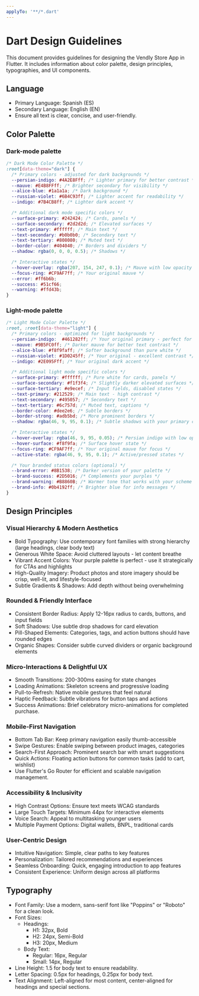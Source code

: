 ```yaml
---
applyTo: '**/*.dart'
---
```

# Dart Design Guidelines
This document provides guidelines for designing the Vendly Store App in Flutter.
It includes information about color palette, design principles, typographies, and UI components.

## Language
- Primary Language: Spanish (ES)
- Secondary Language: English (EN)
- Ensure all text is clear, concise, and user-friendly.

## Color Palette

### Dark-mode palette

```css
/* Dark Mode Color Palette */
:root[data-theme="dark"] {
  /* Primary colors - adjusted for dark backgrounds */
  --persian-indigo: #4A2E8Fff; /* Lighter primary for better contrast */
  --mauve: #E4B8FFff; /* Brighter secondary for visibility */
  --alice-blue: #1a1a1a; /* Dark background */
  --russian-violet: #6B4C93ff; /* Lighter accent for readability */
  --indigo: #7B4CB8ff; /* Lighter dark accent */

  /* Additional dark mode specific colors */
  --surface-primary: #242424; /* Cards, panels */
  --surface-secondary: #2d2d2d; /* Elevated surfaces */
  --text-primary: #ffffff; /* Main text */
  --text-secondary: #b0b0b0; /* Secondary text */
  --text-tertiary: #808080; /* Muted text */
  --border-color: #404040; /* Borders and dividers */
  --shadow: rgba(0, 0, 0, 0.5); /* Shadows */

  /* Interactive states */
  --hover-overlay: rgba(207, 154, 247, 0.1); /* Mauve with low opacity */
  --focus-ring: #CF9AF7ff; /* Your original mauve */
  --error: #ff6b6b;
  --success: #51cf66;
  --warning: #ffd43b;
}
```

### Light-mode palette

```css
/* Light Mode Color Palette */
:root, :root[data-theme="light"] {
  /* Primary colors - optimized for light backgrounds */
  --persian-indigo:  #461282ff; /* Your original primary - perfect for light mode */
  --mauve: #9B5FC0ff; /* Darker mauve for better text contrast */
  --alice-blue: #f8f9faff; /* Softer background than pure white */
  --russian-violet: #1D0245ff; /* Your original - excellent contrast */
  --indigo: #2E095Fff; /* Your original dark accent */

  /* Additional light mode specific colors */
  --surface-primary: #ffffff; /* Pure white for cards, panels */
  --surface-secondary: #f1f3f4; /* Slightly darker elevated surfaces */
  --surface-tertiary: #e9ecef; /* Input fields, disabled states */
  --text-primary: #212529; /* Main text - high contrast */
  --text-secondary: #495057; /* Secondary text */
  --text-tertiary: #6c757d; /* Muted text, captions */
  --border-color: #dee2e6; /* Subtle borders */
  --border-strong: #adb5bd; /* More prominent borders */
  --shadow: rgba(46, 9, 95, 0.1); /* Subtle shadows with your primary color */

  /* Interactive states */
  --hover-overlay: rgba(46, 9, 95, 0.05); /* Persian indigo with low opacity */
  --hover-surface: #f8f9fa; /* Surface hover state */
  --focus-ring: #CF9AF7ff; /* Your original mauve for focus */
  --active-state: rgba(46, 9, 95, 0.1); /* Active/pressed states */

  /* Your branded status colors (optional) */
  --brand-error: #8B1538; /* Darker version of your palette */
  --brand-success: #2D5016; /* Complements your purples */
  --brand-warning: #B8860B; /* Warmer tone that works with your scheme */
  --brand-info: #0b4192ff; /* Brighter blue for info messages */
}
```

## Design Principles

### Visual Hierarchy & Modern Aesthetics
- Bold Typography: Use contemporary font families with strong hierarchy (large headings, clear body text)
- Generous White Space: Avoid cluttered layouts - let content breathe
- Vibrant Accent Colors: Your purple palette is perfect - use it strategically for CTAs and highlights
- High-Quality Imagery: Product photos and store imagery should be crisp, well-lit, and lifestyle-focused
- Subtle Gradients & Shadows: Add depth without being overwhelming

### Rounded & Friendly Interface
- Consistent Border Radius: Apply 12-16px radius to cards, buttons, and input fields
- Soft Shadows: Use subtle drop shadows for card elevation
- Pill-Shaped Elements: Categories, tags, and action buttons should have rounded edges
- Organic Shapes: Consider subtle curved dividers or organic background elements

### Micro-Interactions & Delightful UX
- Smooth Transitions: 200-300ms easing for state changes
- Loading Animations: Skeleton screens and progressive loading
- Pull-to-Refresh: Native mobile gestures that feel natural
- Haptic Feedback: Subtle vibrations for button taps and actions
- Success Animations: Brief celebratory micro-animations for completed purchase.

### Mobile-First Navigation
- Bottom Tab Bar: Keep primary navigation easily thumb-accessible
- Swipe Gestures: Enable swiping between product images, categories
- Search-First Approach: Prominent search bar with smart suggestions
- Quick Actions: Floating action buttons for common tasks (add to cart, wishlist)
- Use Flutter's Go Router for efficient and scalable navigation management.

### Accessibility & Inclusivity
- High Contrast Options: Ensure text meets WCAG standards
- Large Touch Targets: Minimum 44px for interactive elements
- Voice Search: Appeal to multitasking younger users
- Multiple Payment Options: Digital wallets, BNPL, traditional cards

### User-Centric Design
- Intuitive Navigation: Simple, clear paths to key features
- Personalization: Tailored recommendations and experiences
- Seamless Onboarding: Quick, engaging introduction to app features
- Consistent Experience: Uniform design across all platforms


## Typography
- Font Family: Use a modern, sans-serif font like "Poppins" or "Roboto" for a clean look.
- Font Sizes:
  - Headings: 
    - H1: 32px, Bold
    - H2: 24px, Semi-Bold
    - H3: 20px, Medium
  - Body Text: 
    - Regular: 16px, Regular
    - Small: 14px, Regular
- Line Height: 1.5 for body text to ensure readability.
- Letter Spacing: 0.5px for headings, 0.25px for body text.
- Text Alignment: Left-aligned for most content, center-aligned for headings and special sections.